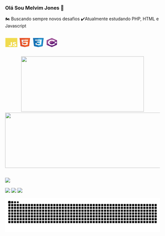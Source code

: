 ### Olá Sou Melvim Jones 👋
🏍 Buscando sempre novos desafios
✔Atualmente estudando PHP, HTML e Javascript
<div style="display: inline_block"><br>
  <img align="center"  height="30" width="40" src="https://raw.githubusercontent.com/devicons/devicon/master/icons/javascript/javascript-plain.svg">
  <img align="center" height="30" width="40" src="https://raw.githubusercontent.com/devicons/devicon/master/icons/html5/html5-original.svg">
  <img align="center" height="30" width="40" src="https://raw.githubusercontent.com/devicons/devicon/master/icons/css3/css3-original.svg">
  <img align="center" height="30" width="40" src="https://raw.githubusercontent.com/devicons/devicon/master/icons/csharp/csharp-original.svg">
  
</div>

## 




<div align="center">
<a href="https://github.com/MelvimJones">
  <img height="180px" width="400px" src="https://github-readme-stats.vercel.app/api?username=MelvimJones&show_icons=true&theme=dark&include_all_commits=true&count_private=true"/>
  <img height="180px" width="600px" src="https://github-readme-stats.vercel.app/api/top-langs/?username=MelvimJones&layout=compact&langs_count=7&theme=dark"/>
</div>


  
  ##
  
  <div> 
  
  <a href="https://www.instagram.com/melvim_jones/" target="_blank"><img src="https://img.shields.io/badge/-Instagram-%23E4405F?style=for-the-badge&logo=instagram&logoColor=white" target="_blank"></a>
 
 <a href="https://discord.gg/Jhonnes#4735" target="_blank"><img src="https://img.shields.io/badge/Discord-7289DA?style=for-the-badge&logo=discord&logoColor=white" target="_blank"></a> 
  <a href = "mailto:melvimjones32@gmail.com"><img src="https://img.shields.io/badge/-Gmail-%23333?style=for-the-badge&logo=gmail&logoColor=white" target="_blank"></a>
  <a href="https://www.linkedin.com/in/melvimjones/" target="_blank"><img src="https://img.shields.io/badge/-LinkedIn-%230077B5?style=for-the-badge&logo=linkedin&logoColor=white" target="_blank"></a> 
 
 ![Snake animation](https://github.com/MelvimJones/MelvimJones/blob/output/github-contribution-grid-snake.svg)
    
   
 
</div>
